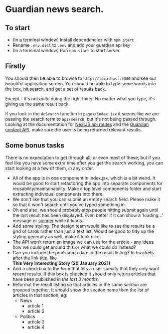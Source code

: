 # Guardian news search.

## To start
* (In a terminal window) Install dependencies with `npm start`
* Rename `.env.dist` to `.env` and add your guardian api key
* (In a terminal window) Run `npm start` to start server.

## Firstly
You should then be able to browse to `http://localhost:3000` and see our beautiful application screen. You should be able to type some words into the box, hit search, and get a set of results back.

Except - it's not *quite* doing the right thing. No matter what you type, it's giving us the same result back. 

If you look in the `doSearch` function in `pages/index.jsx` it seems like we are passing the search term to `api/search`, but it's not being passed through. Looking at the documentation for [NextJS api routes](https://nextjs.org/docs/api-routes/api-middlewares) and the [Guardian content API](https://open-platform.theguardian.com/documentation/search), make sure the user is being returned relevant results.


## Some bonus tasks
There is no expectation to get through all, or even most of these, but if you feel like you have some extra time after you get the search working, you can start looking at a few of them, in any order.

* All of the app is in one component in index.jsx, which is a bit weird. It would be good to start refactoring the app into separate components for reusability/maintainability. Make a top level components folder and start extracting individual components into there.
* We don't like that you can submit an empty search field. Please make it so that it won't search until you've typed something in.
* Oh and also, we should probably stop people hitting submit again until the last result has been displayed. Even better if it can show a 'loading...' message or [spinner](https://loading.io/) while it loads.
* Add some styling. The design team would like to see the results be a grid of cards rather than just a text list. Would be good to tidy up the styling generally as well, make it look nice.
* The API won't return an image we can use for the article - any ideas how we could get around this or what we could do instead?
* Can you include the publication date in the result listing? In brackets after the link title, like  
 **This Very Interesting Story (20 January 2021)**
* Add a checkbox to the form that lets a user specify that they only want *recent* results. If this box is checked it should only return articles that have been published in *the last 3 months*
* Reformat the result listing so that articles in the same *section* are grouped together. It should show the section name then the list of articles in that section, eg:
  * News
    * article 1
    * article 2
  * Politics
    * article 3
    * article 4
